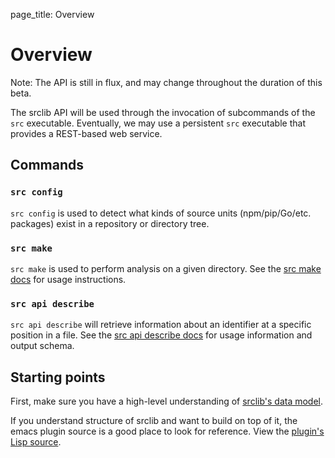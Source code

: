 page_title: Overview

# Overview
<div class="alert alert-danger" role="alert">Note: The API is still in flux, and may change throughout the duration of this beta.</div>

The srclib API will be used through the invocation of subcommands of the `src` executable.
Eventually, we may use a persistent `src` executable that provides a REST-based
web service.

## Commands

### `src config`
`src config` is used to detect what kinds of source units (npm/pip/Go/etc. packages) exist in a repository or directory tree.

### `src make`
`src make` is used to perform analysis on a given directory. See the [src make docs](make.md) for usage instructions.

### `src api describe`
`src api describe` will retrieve information about an identifier at a specific position in a file.
See the [src api describe docs](describe.md) for usage information and output schema.

## Starting points
First, make sure you have a high-level understanding of [srclib's data model](data-model.md).

If you understand structure of srclib and want to build on top of it, the emacs plugin source is a good place to look for reference.
View the [plugin's Lisp source](https://github.com/sourcegraph/emacs-sourcegraph-mode/blob/master/sourcegraph-mode.el).
